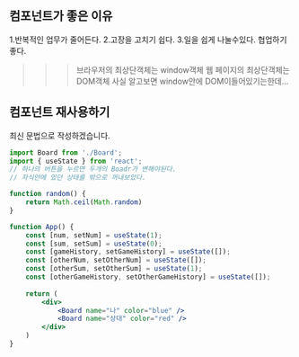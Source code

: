 ## 컴포넌트가 좋은 이유
1.반복적인 업무가 줄어든다.
2.고장을 고치기 쉽다.
3.일을 쉽게 나눌수있다. 협업하기 좋다.

>>> 브라우저의 최상단객체는 window객체
>>> 웹 페이지의 최상단객체는 DOM객체
>>> 사실 알고보면 window안에 DOM이들어있기는한데...
## 컴포넌트 재사용하기
최신 문법으로 작성하겠습니다.
```jsx
import Board from './Board';
import { useState } from 'react';
// 하나의 버튼을 누르면 두개의 Boadr가 변해야된다.
// 자식안에 있던 상태를 밖으로 꺼내보았다.

function random() {
	return Math.ceil(Math.random)
}

function App() {
	const [num, setNum] = useState(1);
	const [sum, setSum] = useState(0);
	const [gameHistory, setGameHistory] = useState([]);
	const [otherNum, setOtherNum] = useState([]);
	const [otherSum, setOtherSum] = useState(1);
	const [otherGameHistory, setOtherGameHistory] = useState([]);
	
	return (
		<div>
			<Board name="나" color="blue" />
			<Board name="상대" color="red" />
		</div>
	)
}


```
